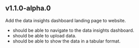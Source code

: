 ## v1.1.0-alpha.0
Add the data insights dashboard landing page to website. 

* should be able to navigate to the data insights dashboard. 
* should be able to upload data.
* should be able to show the data in a tabular format.
